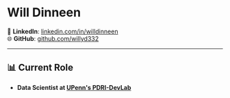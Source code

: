 # Will Dinneen
🔗 **LinkedIn**: [linkedin.com/in/willdinneen](https://www.linkedin.com/in/willdinneen)  
🌐 **GitHub**: [github.com/willyd332](https://github.com/willyd332)

---

## 📊 Current Role
- **Data Scientist at [UPenn's PDRI-DevLab](https://pdri-devlab.upenn.edu/)**
